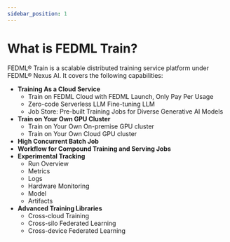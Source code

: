 ```yaml
---
sidebar_position: 1
---
```


# What is FEDML Train?

FEDML® Train is a scalable distributed training service platform under FEDML® Nexus AI. It covers the following capabilities:
- **Training As a Cloud Service**
  - Train on FEDML Cloud with FEDML Launch, Only Pay Per Usage 
  - Zero-code Serverless LLM Fine-tuning LLM
  - Job Store: Pre-built Training Jobs for Diverse Generative AI Models
- **Train on Your Own GPU Cluster**
  - Train on Your Own On-premise GPU cluster
  - Train on Your Own Cloud GPU cluster
- **High Concurrent Batch Job**
- **Workflow for Compound Training and Serving Jobs**
- **Experimental Tracking**
  - Run Overview
  - Metrics
  - Logs
  - Hardware Monitoring
  - Model
  - Artifacts
- **Advanced Training Libraries**
  - Cross-cloud Training
  - Cross-silo Federated Learning 
  - Cross-device Federated Learning

